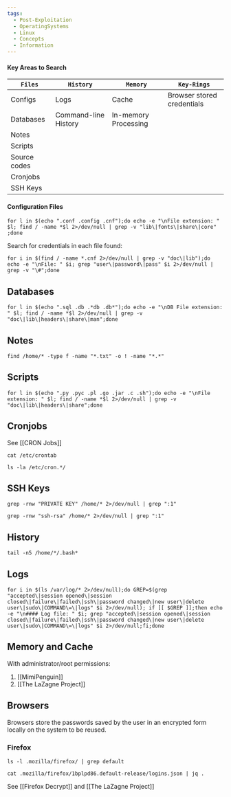 ```yaml
---
tags:
  - Post-Exploitation
  - OperatingSystems
  - Linux
  - Concepts
  - Information
---
```

#### Key Areas to Search  

| **`Files`**  | **`History`**        | **`Memory`**         | **`Key-Rings`**            |
| ------------ | -------------------- | -------------------- | -------------------------- |
| Configs      | Logs                 | Cache                | Browser stored credentials |
| Databases    | Command-line History | In-memory Processing |                            |
| Notes        |                      |                      |                            |
| Scripts      |                      |                      |                            |
| Source codes |                      |                      |                            |
| Cronjobs     |                      |                      |                            |
| SSH Keys     |                      |                      |                            |

#### Configuration Files

```shell-session
for l in $(echo ".conf .config .cnf");do echo -e "\nFile extension: " $l; find / -name *$l 2>/dev/null | grep -v "lib\|fonts\|share\|core" ;done
```

Search for credentials in each file found:

```shell-session
for i in $(find / -name *.cnf 2>/dev/null | grep -v "doc\|lib");do echo -e "\nFile: " $i; grep "user\|password\|pass" $i 2>/dev/null | grep -v "\#";done
```

## Databases 

```shell-session
for l in $(echo ".sql .db .*db .db*");do echo -e "\nDB File extension: " $l; find / -name *$l 2>/dev/null | grep -v "doc\|lib\|headers\|share\|man";done
```

## Notes 

```shell-session
find /home/* -type f -name "*.txt" -o ! -name "*.*"
```

## Scripts

```shell-session
for l in $(echo ".py .pyc .pl .go .jar .c .sh");do echo -e "\nFile extension: " $l; find / -name *$l 2>/dev/null | grep -v "doc\|lib\|headers\|share";done
```

## Cronjobs

See [[CRON Jobs]]

```shell-session
cat /etc/crontab 
```

```shell-session
ls -la /etc/cron.*/
```


## SSH Keys

```shell-session
grep -rnw "PRIVATE KEY" /home/* 2>/dev/null | grep ":1"
```

```shell-session
grep -rnw "ssh-rsa" /home/* 2>/dev/null | grep ":1"
```

## History

```shell-session
tail -n5 /home/*/.bash*
```

## Logs 

```shell-session
for i in $(ls /var/log/* 2>/dev/null);do GREP=$(grep "accepted\|session opened\|session closed\|failure\|failed\|ssh\|password changed\|new user\|delete user\|sudo\|COMMAND\=\|logs" $i 2>/dev/null); if [[ $GREP ]];then echo -e "\n#### Log file: " $i; grep "accepted\|session opened\|session closed\|failure\|failed\|ssh\|password changed\|new user\|delete user\|sudo\|COMMAND\=\|logs" $i 2>/dev/null;fi;done
```

## Memory and Cache

With administrator/root permissions:

1. [[MimiPenguin]]
2. [[The LaZagne Project]]

## Browsers

Browsers store the passwords saved by the user in an encrypted form locally on the system to be reused.

### Firefox

```shell-session
ls -l .mozilla/firefox/ | grep default 
```

```shell-session
cat .mozilla/firefox/1bplpd86.default-release/logins.json | jq .
```

See [[Firefox Decrypt]] and [[The LaZagne Project]]